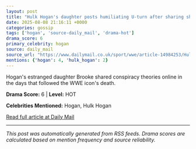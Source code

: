 ```yaml
---
layout: post
title: "Hulk Hogan's daughter posts humiliating U-turn after sharing shock conspiracy theories about wrestling icon's death"""
date: 2025-08-08 21:16:11 +0000
categories: gossip
tags: ['hogan', 'source-daily_mail', 'drama-hot']
drama_score: 6
primary_celebrity: hogan
source: daily_mail
source_url: "https://www.dailymail.co.uk/sport/wwe/article-14984253/Hulk-Hogans-daughter-crushing-blow-bid-autopsy-wrestling-icons-body.html?ns_mchannel=rss&ito=1490&ns_campaign=1490"""
mentions: {'hogan': 4, 'hulk_hogan': 2}
---
```


Hogan's estranged daughter Brooke shared conspiracy theories online in the days that followed the WWE icon's death.

**Drama Score:** 6 | **Level:** HOT

**Celebrities Mentioned:** Hogan, Hulk Hogan

[Read full article at Daily Mail](https://www.dailymail.co.uk/sport/wwe/article-14984253/Hulk-Hogans-daughter-crushing-blow-bid-autopsy-wrestling-icons-body.html?ns_mchannel=rss&ito=1490&ns_campaign=1490)

---
*This post was automatically generated from RSS feeds. Drama scores are calculated based on mention frequency and source reliability.*
